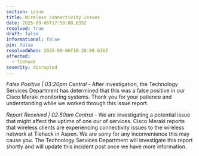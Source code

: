 ```yaml
---
section: issue
title: Wireless connectivity issues
date: 2025-09-06T17:50:08.635Z
resolved: true
draft: false
informational: false
pin: false
resolvedWhen: 2025-09-06T18:20:08.636Z
affected:
  - Tiehack
severity: disrupted
---
```

*False Positive | 03:20pm Central* - After investigation, the Technology Services Department has determined that this was a false positive in our Cisco Meraki monitoring systems. Thank you for your patience and understanding while we worked through this issue report.

*Report Received | 02:50am Central* - We are investigating a potential issue that might affect the uptime of one our of services. Cisco Meraki reports that wireless clients are experiencing connectivity issues to the wireless network at Tiehack in Aspen. We are sorry for any inconvenience this may cause you. The Technology Services Department will investigate this report shortly and will update this incident post once we have more information.